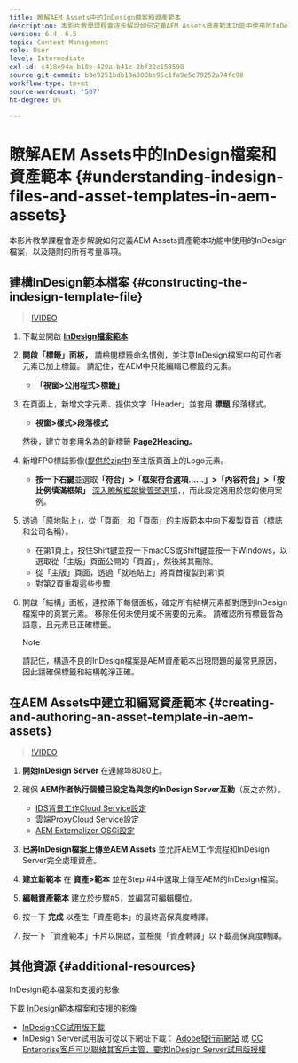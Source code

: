 ```yaml
---
title: 瞭解AEM Assets中的InDesign檔案和資產範本
description: 本影片教學課程會逐步解說如何定義AEM Assets資產範本功能中使用的InDesign檔案，以及隨附的所有考量事項。
version: 6.4, 6.5
topic: Content Management
role: User
level: Intermediate
exl-id: c418e94a-b18e-429a-b41c-2bf32e158598
source-git-commit: b3e9251bdb18a008be95c1fa9e5c79252a74fc98
workflow-type: tm+mt
source-wordcount: '507'
ht-degree: 0%

---
```


# 瞭解AEM Assets中的InDesign檔案和資產範本 {#understanding-indesign-files-and-asset-templates-in-aem-assets}

本影片教學課程會逐步解說如何定義AEM Assets資產範本功能中使用的InDesign檔案，以及隨附的所有考量事項。

## 建構InDesign範本檔案 {#constructing-the-indesign-template-file}

>[!VIDEO](https://video.tv.adobe.com/v/19293?quality=12&learn=on)

1. 下載並開啟 [**InDesign檔案範本**](assets/asset-templates-tutorial-video--supporting-files.zip)
2. **開啟「標籤」面板，** 請檢閱標籤命名慣例，並注意InDesign檔案中的可作者元素已加上標籤。 請記住，在AEM中只能編輯已標籤的元素。

   * **「視窗>公用程式>標籤」**

3. 在頁面上，新增文字元素、提供文字「Header」並套用 **標題** 段落樣式。

   * **視窗>樣式>段落樣式**

   然後，建立並套用名為的新標籤 **Page2Heading。**

4. 新增FPO標誌影像([提供於zip中](assets/asset-templates-tutorial-video--supporting-files.zip))至主版頁面上的Logo元素。

   * **按一下右鍵**&#x200B;並選取&#x200B;**「符合」>「框架符合選項……」>「內容符合」>「按比例填滿框架」**
   [深入瞭解框架彎管頭選項](https://helpx.adobe.com/indesign/using/frames-objects.html#fitting_objects_to_frames)，，而此設定適用於您的使用案例。

5. 透過「原地貼上」，從「頁面」和「頁面」的主版範本中向下複製頁首（標誌和公司名稱）。

   * 在第1頁上，按住Shift鍵並按一下macOS或Shift鍵並按一下Windows，以選取從「主版」頁面公開的「頁首」，然後將其刪除。
   * 從「主版」頁面，透過「就地貼上」將頁首複製到第1頁
   * 對第2頁重複這些步驟

6. 開啟「結構」面板，連按兩下每個面板，確定所有結構元素都對應到InDesign檔案中的真實元素。 移除任何未使用或不需要的元素。 請確認所有標籤皆為語意，且元素已正確標籤。

   >[!NOTE]
   >
   >請記住，構造不良的InDesign檔案是AEM資產範本出現問題的最常見原因，因此請確保標籤和結構乾淨正確。

## 在AEM Assets中建立和編寫資產範本 {#creating-and-authoring-an-asset-template-in-aem-assets}

>[!VIDEO](https://video.tv.adobe.com/v/19294?quality=12&learn=on)

1. **開始InDesign Server** 在連線埠8080上。
2. 確保 **AEM作者執行個體已設定為與您的InDesign Server互動**（反之亦然）。

   * [IDS背景工作Cloud Service設定](http://localhost:4502/etc/cloudservices/proxy/ids.html)
   * [雲端ProxyCloud Service設定](http://localhost:4502/etc/cloudservices/proxy.html)
   * [AEM Externalizer OSGi設定](http://localhost:4502/system/console/configMgr)

3. **已將InDesign檔案上傳至AEM Assets** 並允許AEM工作流程和InDesign Server完全處理資產。
4. **建立新範本** 在 **資產>範本** 並在Step #4中選取上傳至AEM的InDesign檔案。
5. **編輯資產範本** 建立於步驟#5，並編寫可編輯欄位。
6. 按一下 **完成** 以產生「資產範本」的最終高保真度轉譯。
7. 按一下「資產範本」卡片以開啟，並檢閱「資產轉譯」以下載高保真度轉譯。

## 其他資源 {#additional-resources}

InDesign範本檔案和支援的影像

下載 [InDesign範本檔案和支援的影像](assets/asset-templates-tutorial-video--supporting-files-1.zip)

* [InDesignCC試用版下載](https://creative.adobe.com/products/download/indesign)
* InDesign Server試用版可從以下網址下載： [Adobe發行前網站](https://www.adobeprerelease.com/) 或 [CC Enterprise客戶可以聯絡其客戶主管，要求InDesign Server試用版授權](https://www.adobe.com/products/indesignserver/faq.html)
